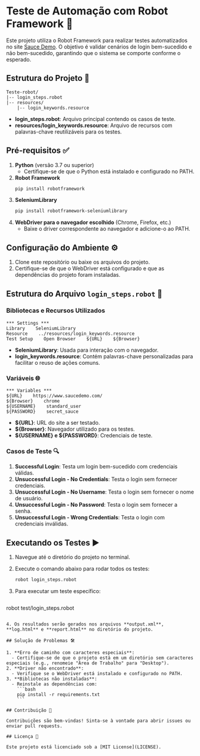# Teste de Automação com Robot Framework 🚀

Este projeto utiliza o Robot Framework para realizar testes automatizados no site [Sauce Demo](https://www.saucedemo.com/). O objetivo é validar cenários de login bem-sucedido e não bem-sucedido, garantindo que o sistema se comporte conforme o esperado.

## Estrutura do Projeto 📂

```
Teste-robot/
|-- login_steps.robot
|-- resources/
    |-- login_keywords.resource
```

- **login_steps.robot**: Arquivo principal contendo os casos de teste.
- **resources/login_keywords.resource**: Arquivo de recursos com palavras-chave reutilizáveis para os testes.

## Pré-requisitos ✅

1. **Python** (versão 3.7 ou superior)
   - Certifique-se de que o Python está instalado e configurado no PATH.
2. **Robot Framework**
   ```bash
   pip install robotframework
   ```
3. **SeleniumLibrary**
   ```bash
   pip install robotframework-seleniumlibrary
   ```
4. **WebDriver para o navegador escolhido** (Chrome, Firefox, etc.)
   - Baixe o driver correspondente ao navegador e adicione-o ao PATH.

## Configuração do Ambiente ⚙️

1. Clone este repositório ou baixe os arquivos do projeto.
2. Certifique-se de que o WebDriver está configurado e que as dependências do projeto foram instaladas.

## Estrutura do Arquivo `login_steps.robot` 📝

### Bibliotecas e Recursos Utilizados

```robot
*** Settings ***
Library    SeleniumLibrary
Resource    ../resources/login_keywords.resource
Test Setup    Open Browser    ${URL}    ${Browser}
```

- **SeleniumLibrary**: Usada para interação com o navegador.
- **login_keywords.resource**: Contém palavras-chave personalizadas para facilitar o reuso de ações comuns.

### Variáveis 🌐

```robot
*** Variables ***
${URL}    https://www.saucedemo.com/
${Browser}    chrome
${USERNAME}    standard_user
${PASSWORD}    secret_sauce
```

- **${URL}**: URL do site a ser testado.
- **${Browser}**: Navegador utilizado para os testes.
- **${USERNAME} e ${PASSWORD}**: Credenciais de teste.

### Casos de Teste 🔍

1. **Successful Login**: Testa um login bem-sucedido com credenciais válidas.
2. **Unsuccessful Login - No Credentials**: Testa o login sem fornecer credenciais.
3. **Unsuccessful Login - No Username**: Testa o login sem fornecer o nome de usuário.
4. **Unsuccessful Login - No Password**: Testa o login sem fornecer a senha.
5. **Unsuccessful Login - Wrong Credentials**: Testa o login com credenciais inválidas.

## Executando os Testes ▶️

1. Navegue até o diretório do projeto no terminal.

2. Execute o comando abaixo para rodar todos os testes:
   ```bash
   robot login_steps.robot
   ```

3. Para executar um teste específico:
   ```bash
  robot test/login_steps.robot
 ```

4. Os resultados serão gerados nos arquivos **output.xml**, **log.html** e **report.html** no diretório do projeto.

## Solução de Problemas 🛠️

1. **Erro de caminho com caracteres especiais**:
   - Certifique-se de que o projeto está em um diretório sem caracteres especiais (e.g., renomeie "Área de Trabalho" para "Desktop").
2. **Driver não encontrado**:
   - Verifique se o WebDriver está instalado e configurado no PATH.
3. **Bibliotecas não instaladas**:
   - Reinstale as dependências com:
     ```bash
     pip install -r requirements.txt
     ```

## Contribuição 🤝

Contribuições são bem-vindas! Sinta-se à vontade para abrir issues ou enviar pull requests.

## Licença 📄

Este projeto está licenciado sob a [MIT License](LICENSE).

